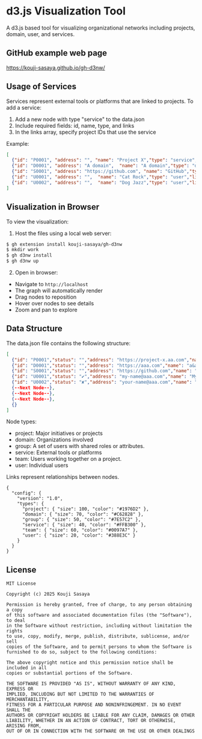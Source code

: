 # d3.js Visualization Tool

A d3.js based tool for visualizing organizational networks including projects, domain, user, and services.


## GitHub example web page

https://kouji-sasaya.github.io/gh-d3nw/

## Usage of Services

Services represent external tools or platforms that are linked to projects. To add a service:

1. Add a new node with type "service" to the data.json
2. Include required fields: id, name, type, and links
3. In the links array, specify project IDs that use the service

Example:
```json
[
  {"id": "P0001", "address": "", "name": "Project X","type": "service","links": []},
  {"id": "D0001", "address": "A domain",  "name": "A domain","type": "domain","links": ["P0001"]},
  {"id": "S0001", "address": "https://github.com", "name": "GitHub","type": "service","links": ["P0001", "D0001"]},
  {"id": "U0001", "address": "",  "name": "Cat Rock","type": "user","links": ["P0001", "D0001", "S0001"]},
  {"id": "U0002", "address": "",  "name": "Dog Jazz","type": "user","links": ["P0001", "D0001", "S0001"]}
]
```

## Visualization in Browser

To view the visualization:

1. Host the files using a local web server:
```bash
$ gh extension install kouji-sasaya/gh-d3nw
$ mkdir work
$ gh d3nw install
$ gh d3nw up
```

2. Open in browser:
- Navigate to `http://localhost`
- The graph will automatically render
- Drag nodes to reposition
- Hover over nodes to see details
- Zoom and pan to explore

## Data Structure

The data.json file contains the following structure:

```json
[
  {"id": "P0001","status": "","address": "https://project-x.aa.com","name": "Project-X","type": "project","links": [""]},
  {"id": "D0001","status": "","address": "https://aaa.com","name": "a&a&a","type": "domain","links": ["P0001)"]},
  {"id": "S0001","status": "","address": "https://github.com","name": "github","type": "service","links": ["P0001)"]},
  {"id": "U0001","status": "✔","address": "my-name@aaa.com","name": "My Name","type": "user","links": ["P0001", "D0001", "S0001"]},
  {"id": "U0002","status": "✘","address": "your-name@aaa.com","name": "Your Name","type": "user","links": ["P0001", "D0001", "S0001"]},
  {--Next Node--},
  {--Next Node--},
  {--Next Node--},
  {}
]
```

Node types:
- project: Major initiatives or projects
- domain: Organizations involved
- group: A set of users with shared roles or attributes.
- service: External tools or platforms
- team: Users working together on a project.
- user: Individual users

Links represent relationships between nodes.

```
{
  "config": {
    "version": "1.0",
    "types": {
      "project": { "size": 100, "color": "#1976D2" },
      "domain": { "size": 70, "color": "#C62828" },
      "group": { "size": 50, "color": "#7E57C2" },
      "service": { "size": 40, "color": "#FFB300" },
      "team": { "size": 60, "color": "#0097A7" },
      "user": { "size": 20, "color": "#388E3C" }
    }
  }
}
```

## License

```
MIT License

Copyright (c) 2025 Kouji Sasaya

Permission is hereby granted, free of charge, to any person obtaining a copy
of this software and associated documentation files (the "Software"), to deal
in the Software without restriction, including without limitation the rights
to use, copy, modify, merge, publish, distribute, sublicense, and/or sell
copies of the Software, and to permit persons to whom the Software is
furnished to do so, subject to the following conditions:

The above copyright notice and this permission notice shall be included in all
copies or substantial portions of the Software.

THE SOFTWARE IS PROVIDED "AS IS", WITHOUT WARRANTY OF ANY KIND, EXPRESS OR
IMPLIED, INCLUDING BUT NOT LIMITED TO THE WARRANTIES OF MERCHANTABILITY,
FITNESS FOR A PARTICULAR PURPOSE AND NONINFRINGEMENT. IN NO EVENT SHALL THE
AUTHORS OR COPYRIGHT HOLDERS BE LIABLE FOR ANY CLAIM, DAMAGES OR OTHER
LIABILITY, WHETHER IN AN ACTION OF CONTRACT, TORT OR OTHERWISE, ARISING FROM,
OUT OF OR IN CONNECTION WITH THE SOFTWARE OR THE USE OR OTHER DEALINGS
```
